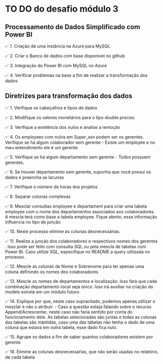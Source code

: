 # TO DO do desafio módulo 3

## Processamento de Dados Simplificado com Power BI

✅ 1. Criação de uma instância na Azure para MySQL

✅ 2. Criar o Banco de dados com base disponível no github

✅ 3. Integração do Power BI com MySQL no Azure

✅ 4. Verificar problemas na base a fim de realizar a transformação dos dados


## Diretrizes para transformação dos dados

✅ 1. Verifique os cabeçalhos e tipos de dados

✅ 2. Modifique os valores monetários para o tipo double preciso

✅ 3. Verifique a existência dos nulos e analise a remoção

✅ 4. Os employees com nulos em Super_ssn podem ser os gerentes. Verifique se há algum colaborador sem gerente 
    - Existe um employee e no meu entendimento ele é um gerente.
    
✅ 5. Verifique se há algum departamento sem gerente
    - Todos possuem gerentes.
    
✅ 6. Se houver departamento sem gerente, suponha que você possui os dados e preencha as lacunas

✅ 7. Verifique o número de horas dos projetos

✅ 8. Separar colunas complexas

✅ 9. Mesclar consultas employee e departament para criar uma tabela employee com o nome dos departamentos associados aos colaboradores. A mescla terá como base a tabela employee. Fique atento, essa informação influencia no tipo de junção

✅ 10. Neste processo elimine as colunas desnecessárias.

✅ 11. Realize a junção dos colaboradores e respectivos nomes dos gerentes . Isso pode ser feito com consulta SQL ou pela mescla de tabelas com Power BI. Caso utilize SQL, especifique no README a query utilizada no processo.

✅ 12. Mescle as colunas de Nome e Sobrenome para ter apenas uma coluna definindo os nomes dos colaboradores

✅ 13. Mescle os nomes de departamentos e localização. Isso fará que cada combinação departamento-local seja único. Isso irá auxiliar na criação do modelo estrela em um módulo futuro.

✅ 14. Explique por que, neste caso supracitado, podemos apenas utilizar o mesclar e não o atribuir.
    - Caso a questão esteja falando sobre o recurso Append/Acrescentar, neste caso não faria sentido por conta do funcionamento dele. As tabelas selecionadas são juntas e todas as colunas das tabelas são mantidas, caso uma das tabelas não tenha o dado de uma coluna que estava em outra tabela, esse dado fica nulo.

✅ 15. Agrupe os dados a fim de saber quantos colaboradores existem por gerente

✅ 16. Elimine as colunas desnecessárias, que não serão usadas no relatório, de cada tabela
